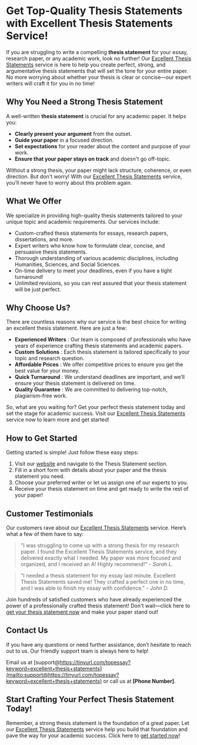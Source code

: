 # Get Top-Quality Thesis Statements with Excellent Thesis Statements Service!

If you are struggling to write a compelling **thesis statement** for your essay, research paper, or any academic work, look no further! Our [Excellent Thesis Statements](https://tinyurl.com/topessay?keyword=excellent+thesis+statements) service is here to help you create perfect, strong, and argumentative thesis statements that will set the tone for your entire paper. No more worrying about whether your thesis is clear or concise—our expert writers will craft it for you in no time!

## Why You Need a Strong Thesis Statement

A well-written **thesis statement** is crucial for any academic paper. It helps you:

- **Clearly present your argument** from the outset.
- **Guide your paper** in a focused direction.
- **Set expectations** for your reader about the content and purpose of your work.
- **Ensure that your paper stays on track** and doesn't go off-topic.

Without a strong thesis, your paper might lack structure, coherence, or even direction. But don't worry! With our [Excellent Thesis Statements](https://tinyurl.com/topessay?keyword=excellent+thesis+statements) service, you’ll never have to worry about this problem again.

## What We Offer

We specialize in providing high-quality thesis statements tailored to your unique topic and academic requirements. Our services include:

- Custom-crafted thesis statements for essays, research papers, dissertations, and more.
- Expert writers who know how to formulate clear, concise, and persuasive thesis statements.
- Thorough understanding of various academic disciplines, including Humanities, Sciences, and Social Sciences.
- On-time delivery to meet your deadlines, even if you have a tight turnaround!
- Unlimited revisions, so you can rest assured that your thesis statement will be just perfect.

## Why Choose Us?

There are countless reasons why our service is the best choice for writing an excellent thesis statement. Here are just a few:

- **Experienced Writers** : Our team is composed of professionals who have years of experience crafting thesis statements and academic papers.
- **Custom Solutions** : Each thesis statement is tailored specifically to your topic and research question.
- **Affordable Prices** : We offer competitive prices to ensure you get the best value for your money.
- **Quick Turnaround** : We understand deadlines are important, and we’ll ensure your thesis statement is delivered on time.
- **Quality Guarantee** : We are committed to delivering top-notch, plagiarism-free work.

So, what are you waiting for? Get your perfect thesis statement today and set the stage for academic success. Visit our [Excellent Thesis Statements](https://tinyurl.com/topessay?keyword=excellent+thesis+statements) service now to learn more and get started!

## How to Get Started

Getting started is simple! Just follow these easy steps:

1. Visit our [website](https://tinyurl.com/topessay?keyword=excellent+thesis+statements) and navigate to the Thesis Statement section.
2. Fill in a short form with details about your paper and the thesis statement you need.
3. Choose your preferred writer or let us assign one of our experts to you.
4. Receive your thesis statement on time and get ready to write the rest of your paper!

## Customer Testimonials

Our customers rave about our [Excellent Thesis Statements](https://tinyurl.com/topessay?keyword=excellent+thesis+statements) service. Here’s what a few of them have to say:

> "I was struggling to come up with a strong thesis for my research paper. I found the Excellent Thesis Statements service, and they delivered exactly what I needed. My paper was more focused and organized, and I received an A! Highly recommend!" - _Sarah L._

> "I needed a thesis statement for my essay last minute. Excellent Thesis Statements saved me! They crafted a perfect one in no time, and I was able to finish my essay with confidence." - _John D._

Join hundreds of satisfied customers who have already experienced the power of a professionally crafted thesis statement! Don't wait—click here to [get your thesis statement now](https://tinyurl.com/topessay?keyword=excellent+thesis+statements) and make your paper stand out!

## Contact Us

If you have any questions or need further assistance, don’t hesitate to reach out to us. Our friendly support team is always here to help!

Email us at [support@https://tinyurl.com/topessay?keyword=excellent+thesis+statements](mailto:support@https://tinyurl.com/topessay?keyword=excellent+thesis+statements) or call us at **[Phone Number]**.

## Start Crafting Your Perfect Thesis Statement Today!

Remember, a strong thesis statement is the foundation of a great paper. Let our [Excellent Thesis Statements](https://tinyurl.com/topessay?keyword=excellent+thesis+statements) service help you build that foundation and pave the way for your academic success. Click here to [get started now](https://tinyurl.com/topessay?keyword=excellent+thesis+statements)!
